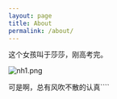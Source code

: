 ```yaml
---
layout: page
title: About
permalink: /about/
---
```


这个女孩叫于莎莎，刚高考完。

![nh1.png](https://i.loli.net/2020/07/21/12P8jOCu54cbiK6.png)

可是啊，总有风吹不散的认真````
